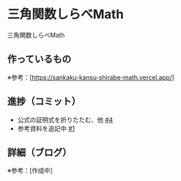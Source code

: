 # 三角関数しらべMath

三角関数しらべMath

## 作っているもの

※参考：[https://sankaku-kansu-shirabe-math.vercel.app/]

## 進捗（コミット）

- 公式の証明式を折りたたむ、他 [#4](https://github.com/ryo-i/sankaku-kansu-shirabe-math/issues/4)
- 参考資料を追記中 [#1](https://github.com/ryo-i/sankaku-kansu-shirabe-math/issues/1)


## 詳細（ブログ）

※参考：[作成中]